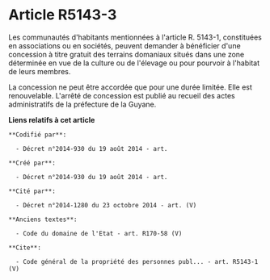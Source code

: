 # Article R5143-3

Les communautés d'habitants mentionnées à l'article R. 5143-1, constituées en associations ou en sociétés, peuvent demander à
bénéficier d'une concession à titre gratuit des terrains domaniaux situés dans une zone déterminée en vue de la culture ou de
l'élevage ou pour pourvoir à l'habitat de leurs membres. 

La concession ne peut être accordée que pour une durée limitée. Elle est renouvelable. L'arrêté de concession est publié au
recueil des actes administratifs de la préfecture de la Guyane.

**Liens relatifs à cet article**

	**Codifié par**:

	  - Décret n°2014-930 du 19 août 2014 - art.

	**Créé par**:

	  - Décret n°2014-930 du 19 août 2014 - art.

	**Cité par**:

	  - Décret n°2014-1280 du 23 octobre 2014 - art. (V)

	**Anciens textes**:

	  - Code du domaine de l'Etat - art. R170-58 (V)

	**Cite**:

	  - Code général de la propriété des personnes publ... - art. R5143-1 (V)
